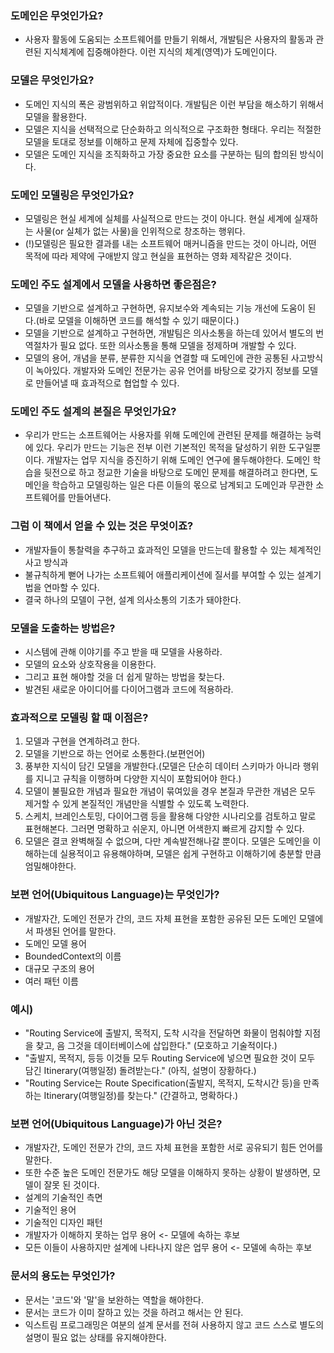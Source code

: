 ### 도메인은 무엇인가요?
* 사용자 활동에 도움되는 소프트웨어를 만들기 위해서, 개발팀은 사용자의 활동과 관련된 지식체계에 집중해야한다. 이런 지식의 체계(영역)가 도메인이다.

### 모델은 무엇인가요?
* 도메인 지식의 폭은 광범위하고 위압적이다. 개발팀은 이런 부담을 해소하기 위해서 모델을 활용한다. 
* 모델은 지식을 선택적으로 단순화하고 의식적으로 구조화한 형태다. 우리는 적절한 모델을 토대로 정보를 이해하고 문제 자체에 집중할수 있다.
* 모델은 도메인 지식을 조직화하고 가장 중요한 요소를 구분하는 팀의 합의된 방식이다.

### 도메인 모델링은 무엇인가요?
* 모델링은 현실 세계에 실체를 사실적으로 만드는 것이 아니다. 현실 세계에 실재하는 사물(or 실체가 없는 사물)을 인위적으로 창조하는 행위다.
* (!)모델링은 필요한 결과를 내는 소프트웨어 매커니즘을 만드는 것이 아니라, 어떤 목적에 따라 제약에 구애받지 않고 현실을 표현하는 영화 제작같은 것이다.

### 도메인 주도 설계에서 모델을 사용하면 좋은점은?
* 모델을 기반으로 설계하고 구현하면, 유지보수와 계속되는 기능 개선에 도움이 된다.(바로 모델을 이해하면 코드를 해석할 수 있기 때문이다.)
* 모델을 기반으로 설계하고 구현하면, 개발팀은 의사소통을 하는데 있어서 별도의 번역절차가 필요 없다. 또한 의사소통을 통해 모델을 정제하며 개발할 수 있다.
* 모델의 용어, 개념을 분류, 분류한 지식을 연결할 때 도메인에 관한 공통된 사고방식이 녹아있다. 개발자와 도메인 전문가는 공유 언어를 바탕으로 갖가지 정보를 모델로 만들어낼 때 효과적으로 협업할 수 있다.

### 도메인 주도 설계의 본질은 무엇인가요?
* 우리가 만드는 소프트웨어는 사용자를 위해 도메인에 관련된 문제를 해결하는 능력에 있다. 우리가 만드는 기능은 전부 이런 기본적인 목적을 달성하기 위한 도구일뿐이다. 개발자는 업무 지식을 증진하기 위해 도메인 연구에 몰두해야한다. 도메인 학습을 뒷전으로 하고 정교한 기술을 바탕으로 도메인 문제를 해결하려고 한다면, 도메인을 학습하고 모델링하는 일은 다른 이들의 몫으로 남계되고 도메인과 무관한 소프트웨어를 만들어낸다.

### 그럼 이 책에서 얻을 수 있는 것은 무엇이죠?
* 개발자들이 통찰력을 추구하고 효과적인 모델을 만드는데 활용할 수 있는 체계적인 사고 방식과
* 불규칙하게 뻗어 나가는 소프트웨어 애플리케이션에 질서를 부여할 수 있는 설계기법을 연마할 수 있다.
* 결국 하나의 모델이 구현, 설계 의사소통의 기초가 돼야한다.

### 모델을 도출하는 방법은?
* 시스템에 관해 이야기를 주고 받을 때 모델을 사용하라. 
* 모델의 요소와 상호작용을 이용한다. 
* 그리고 표현 해야할 것을 더 쉽게 말하는 방법을 찾는다.
* 발견된 새로운 아이디어를 다이어그램과 코드에 적용하라.

### 효과적으로 모델링 할 때 이점은?
1. 모델과 구현을 연계하려고 한다.
2. 모델을 기반으로 하는 언어로 소통한다.(보편언어)
3. 풍부한 지식이 담긴 모델을 개발한다.(모델은 단순히 데이터 스키마가 아니라 행위를 지니고 규칙을 이행하며 다양한 지식이 포함되어야 한다.)
4. 모델이 불필요한 개념과 필요한 개념이 묶여있을 경우 본질과 무관한 개념은 모두 제거할 수 있게 본질적인 개념만을 식별할 수 있도록 노력한다.
5. 스케치, 브레인스토밍, 다이어그램 등을 활용해 다양한 시나리오를 검토하고 말로 표현해본다. 그러면 명확하고 쉬운지, 아니면 어색한지 빠르게 감지할 수 있다.
6. 모델은 결코 완벽해질 수 없으며, 다만 계속발전해나갈 뿐이다. 모델은 도메인을 이해하는데 실용적이고 유용해야하며, 모델은 쉽게 구현하고 이해하기에 충분할 만큼 엄밀해야한다.

### 보편 언어(Ubiquitous Language)는 무엇인가?
* 개발자간, 도메인 전문가 간의, 코드 자체 표현을 포함한 공유된 모든 도메인 모델에서 파생된 언어를 말한다.
* 도메인 모델 용어
* BoundedContext의 이름
* 대규모 구조의 용어
* 여러 패턴 이름

### 예시)
* "Routing Service에 출발지, 목적지, 도착 시각을 전달하면 화물이 멈춰야할 지점을 찾고, 음 그것을 데이터베이스에 삽입한다." (모호하고 기술적이다.)
* "출발지, 목적지, 등등 이것들 모두 Routing Service에 넣으면 필요한 것이 모두 담긴 Itinerary(여행일정) 돌려받는다." (아직, 설명이 장황하다.)
* "Routing Service는 Route Specification(출발지, 목적지, 도착시간 등)을 만족하는 Itinerary(여행일정)를 찾는다." (간결하고, 명확하다.)


### 보편 언어(Ubiquitous Language)가 아닌 것은?
* 개발자간, 도메인 전문가 간의, 코드 자체 표현을 포함한 서로 공유되기 힘든 언어를 말한다.
* 또한 수준 높은 도메인 전문가도 해당 모델을 이해하지 못하는 상황이 발생하면, 모델이 잘못 된 것이다.
* 설계의 기술적인 측면
* 기술적인 용어
* 기술적인 디자인 패턴
* 개발자가 이해하지 못하는 업무 용어 <- 모델에 속하는 후보
* 모든 이들이 사용하지만 설계에 나타나지 않은 업무 용어 <- 모델에 속하는 후보

### 문서의 용도는 무엇인가?
* 문서는 '코드'와 '말'을 보완하는 역할을 해야한다.
* 문서는 코드가 이미 잘하고 있는 것을 하려고 해서는 안 된다.
* 익스트림 프로그래밍은 여분의 설계 문서를 전혀 사용하지 않고 코드 스스로 별도의 설명이 필요 없는 상태를 유지해야한다.